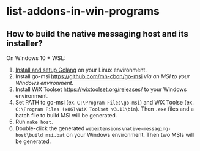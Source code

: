 # list-addons-in-win-programs

## How to build the native messaging host and its installer?

On Windows 10 + WSL:

1. [Install and setup Golang](https://golang.org/doc/install) on your Linux environment.
2. Install go-msi https://github.com/mh-cbon/go-msi *via an MSI to your Windows environment*.
3. Install WiX Toolset https://wixtoolset.org/releases/ to your Windows environment.
4. Set PATH to go-msi (ex. `C:\Program Files\go-msi`) and WiX Toolse (ex. `C:\Program Files (x86)\WiX Toolset v3.11\bin`).
   Then `.exe` files and a batch file to build MSI will be generated.
5. Run `make host`.
6. Double-click the generated `webextensions\native-messaging-host\build_msi.bat` on your Windows environment.
   Then two MSIs will be generated.

